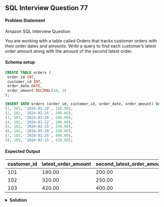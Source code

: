 ## SQL Interview Question 77

#### Problem Statement

<bold>Amazon SQL Interview Question</bold>

You are working with a table called Orders that tracks customer orders with their order dates and amounts. 
Write a query to find each customer’s latest order amount along with the amount of the second latest order.

#### Schema setup

```sql
CREATE TABLE orders (
 order_id INT,
 customer_id INT,
 order_date DATE,
 order_amount DECIMAL(10, 2)
);

INSERT INTO orders (order_id, customer_id, order_date, order_amount) VALUES
(1, 101, '2024-01-10', 150.00),
(2, 101, '2024-02-15', 200.00),
(3, 101, '2024-03-20', 180.00),
(4, 102, '2024-01-12', 200.00),
(5, 102, '2024-02-25', 250.00),
(6, 102, '2024-03-10', 320.00),
(7, 103, '2024-01-25', 400.00),
(8, 103, '2024-02-15', 420.00);
```

#### Expected Output

| customer_id | latest_order_amount | second_latest_order_amount |
|-------------|---------------------|----------------------------|
| 101         | 180.00              | 200.00                     |
| 102         | 320.00              | 250.00                     |
| 103         | 420.00              | 400.00                     |

<details>
<summary><strong>Solution</strong></summary>

```sql
WITH ranked_orders AS
(
 SELECT
     customer_id,
     order_amount,
     order_date,
     DENSE_RANK() OVER(PARTITION BY customer_id ORDER BY order_date DESC) AS rnk
 FROM orders
)

SELECT
    customer_id,
    MAX(CASE WHEN rnk = 1 THEN order_amount END) AS latest_order_amount,
    MAX(CASE WHEN rnk = 2 THEN order_amount END) AS second_latest_order_amount
FROM ranked_orders
GROUP BY customer_id;
```
</details>
